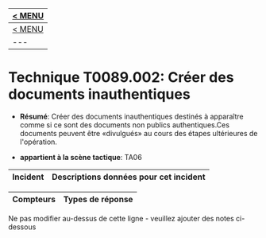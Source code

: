 |[< MENU](../README.md)|
|---|
|[< MENU](../../README.md)|
|---|
# Technique T0089.002: Créer des documents inauthentiques

* **Résumé**: Créer des documents inauthentiques destinés à apparaître comme si ce sont des documents non publics authentiques.Ces documents peuvent être «divulgués» au cours des étapes ultérieures de l'opération.

* **appartient à la scène tactique**: TA06


|Incident |Descriptions données pour cet incident |
|-------- |-------------------- |



|Compteurs |Types de réponse |
|-------- |-------------- |


Ne pas modifier au-dessus de cette ligne - veuillez ajouter des notes ci-dessous